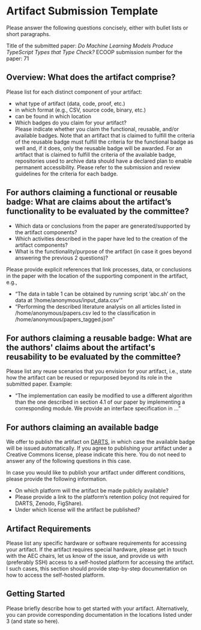 # Artifact Submission Template

Please answer the following questions concisely, either with bullet lists or short paragraphs.

Title of the submitted paper: _Do Machine Learning Models Produce TypeScript Types that Type Check?_
ECOOP submission number for the paper: 71

## Overview: What does the artifact comprise?

Please list for each distinct component of your artifact:

* what type of artifact (data, code, proof, etc.) 
* in which format (e.g., CSV, source code, binary, etc.)
* can be found in which location
* Which badges do you claim for your artifact?  
  Please indicate whether you claim the functional, reusable, and/or available badges. Note that an artifact that is claimed to fulfill the criteria of the reusable badge must fulfill the criteria for the functional badge as well and, if it does, only the reusable badge will be awarded. For an artifact that is claimed to fulfill the criteria of the available badge, repositories used to archive data should have a declared plan to enable permanent accessibility. Please refer to the submission and review guidelines for the criteria for each badge.

## For authors claiming a functional or reusable badge: What are claims about the artifact’s functionality to be evaluated by the committee?

* Which data or conclusions from the paper are generated/supported by the artifact components?
* Which activities described in the paper have led to the creation of the artifact components?
* What is the functionality/purpose of the artifact (in case it goes beyond answering the previous 2 questions)? 

Please provide explicit references that link processes, data, or conclusions in the paper with the location of the supporting component in the artifact, e.g., 

* “The data in table 1 can be obtained by running script ‘abc.sh’ on the data at ‘/home/anonymous/input_data.csv’”
* “Performing the described literature analysis on all articles listed in /home/anonymous/papers.csv led to the classification in /home/anonymous/papers_tagged.json”

## For authors claiming a reusable badge: What are the authors' claims about the artifact's reusability to be evaluated by the committee?

Please list any reuse scenarios that you envision for your artifact, i.e., state how the artifact can be reused or repurposed beyond its role in the submitted paper. Example:

* “The implementation can easily be modified to use a different algorithm than the one described in section 4.1 of our paper by implementing a corresponding module. We provide an interface specification in ...”

## For authors claiming an available badge

We offer to publish the artifact on [DARTS](https://drops.dagstuhl.de/opus/institut_darts.php), in which case the available badge will be issued automatically.
If you agree to publishing your artifact under a Creative Commons license, please indicate this here.
You do not need to answer any of the following questions in this case.

In case you would like to publish your artifact under different conditions, please provide the following information.

* On which platform will the artifact be made publicly available?
* Please provide a link to the platform’s retention policy (not required for DARTS, Zenodo, FigShare).
* Under which license will the artifact be published?

## Artifact Requirements

Please list any specific hardware or software requirements for accessing your artifact.
If the artifact requires special hardware, please get in touch with the AEC chairs, let us know of the issue, and provide us with (preferably SSH) access to a self-hosted platform for accessing the artifact.
I such cases, this section should provide step-by-step documentation on how to access the self-hosted platform. 
## Getting Started

Please briefly describe how to get started with your artifact.
Alternatively, you can provide corresponding documentation in the locations listed under 3 (and state so here).
